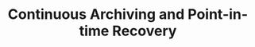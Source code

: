 ---
title: Continuous Archiving and Point-in-time Recovery
menu:
  docs_{{ .version }}:
    identifier: pitr-mssqlserver
    name: Point-in-time Recovery
    parent: guides-mssqlserver
    weight: 45
menu_name: docs_{{ .version }}
---